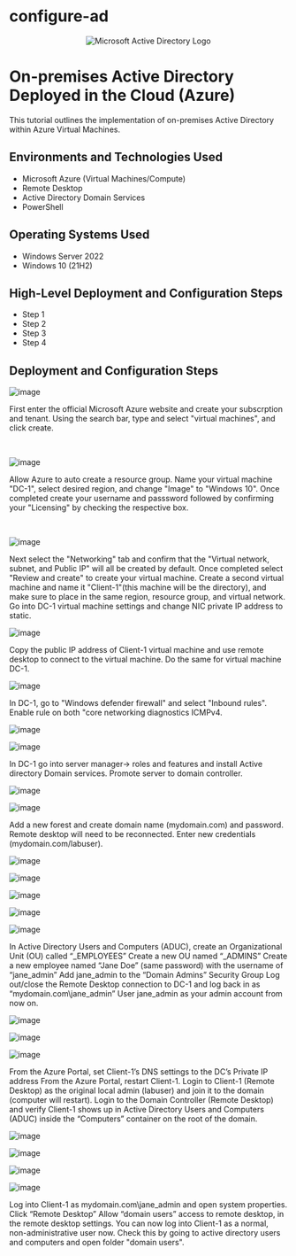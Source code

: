 # configure-ad
<p align="center">
<img src="https://i.imgur.com/pU5A58S.png" alt="Microsoft Active Directory Logo"/>
</p>

<h1>On-premises Active Directory Deployed in the Cloud (Azure)</h1>
This tutorial outlines the implementation of on-premises Active Directory within Azure Virtual Machines.<br />

<h2>Environments and Technologies Used</h2>

- Microsoft Azure (Virtual Machines/Compute)
- Remote Desktop
- Active Directory Domain Services
- PowerShell

<h2>Operating Systems Used </h2>

- Windows Server 2022
- Windows 10 (21H2)

<h2>High-Level Deployment and Configuration Steps</h2>

- Step 1
- Step 2
- Step 3
- Step 4

<h2>Deployment and Configuration Steps</h2>

![image](https://github.com/Chrismcclendon0/osticket-prereqs/assets/144953146/f8d2ca82-0297-4bfb-883a-e33322df86e3)

</p>
<p>
First enter the official Microsoft Azure website and create your subscrption and tenant. Using the search bar, type and select "virtual machines", and click create. </p>
<br />

![image](https://github.com/Chrismcclendon0/osticket-prereqs/assets/144953146/ae086b52-5eba-4c8c-a8c3-650289d97519)


</p>
<p>
Allow Azure to auto create a resource group. Name your virtual machine "DC-1", select desired region, and change "Image" to "Windows 10". Once completed create your username and passsword followed by confirming your "Licensing" by checking the respective box. 

</p>
<br />


![image](https://github.com/Chrismcclendon0/osticket-prereqs/assets/144953146/f09c04be-5c99-41b5-870d-41677ffa73a6)

</p>
<p>
Next select the "Networking" tab and confirm that the "Virtual network, subnet, and Public IP" will all be created by default. Once completed select "Review and create" to create your virtual machine. Create a second virtual machine and name it "Client-1"(this machine will be the directory), and make sure to place in the same region, resource group, and virtual network.
Go into DC-1 virtual machine settings and change NIC private IP address to static. 


![image](https://github.com/Chrismcclendon0/configure-ad/assets/144953146/92856c2b-4ae7-4dea-b864-b329a233af52)

Copy the public IP address of Client-1 virtual machine and use remote desktop to connect to the virtual machine. Do the same for virtual machine DC-1.
<p>

![image](https://github.com/Chrismcclendon0/configure-ad/assets/144953146/851cf49e-ac14-4d70-af16-ffb49efd43b6)

In DC-1, go to "Windows defender firewall" and select "Inbound rules". Enable rule on both "core networking diagnostics ICMPv4.

![image](https://github.com/Chrismcclendon0/configure-ad/assets/144953146/989dd8f9-bb7a-4f79-9976-a9f93f8c309f)

![image](https://github.com/Chrismcclendon0/configure-ad/assets/144953146/df66815f-40d9-4385-b928-7e2ce49115e9)


In DC-1 go into server manager-> roles and features and install Active directory Domain services. Promote server to domain controller. 

![image](https://github.com/Chrismcclendon0/configure-ad/assets/144953146/340f37ed-738a-4895-8a4b-722b0e5a26e9)

![image](https://github.com/Chrismcclendon0/configure-ad/assets/144953146/5cc70131-f93d-402e-93ef-17cdebaa3be5)

Add a new forest and create domain name (mydomain.com) and password. Remote desktop will need to be reconnected. Enter new credentials (mydomain.com/labuser).

![image](https://github.com/Chrismcclendon0/configure-ad/assets/144953146/b0118852-7d8a-4171-8fdf-facc565287f4)

![image](https://github.com/Chrismcclendon0/configure-ad/assets/144953146/fd9a203a-0e3b-4b76-9396-cd8d7df092eb)

![image](https://github.com/Chrismcclendon0/configure-ad/assets/144953146/c09dc8c2-c833-4738-a887-66a63bcf6f3c)

![image](https://github.com/Chrismcclendon0/configure-ad/assets/144953146/b2258ce1-334e-4852-bf4a-90c8c4fc8478)

![image](https://github.com/Chrismcclendon0/configure-ad/assets/144953146/0a99d913-5dc6-44a6-8e7c-4ae4d96a8ab9)

In Active Directory Users and Computers (ADUC), create an Organizational Unit (OU) called “_EMPLOYEES”
Create a new OU named “_ADMINS”
Create a new employee named “Jane Doe” (same password) with the username of “jane_admin”
Add jane_admin to the “Domain Admins” Security Group
Log out/close the Remote Desktop connection to DC-1 and log back in as “mydomain.com\jane_admin”
User jane_admin as your admin account from now on.

![image](https://github.com/Chrismcclendon0/configure-ad/assets/144953146/b2672b28-f44d-4cfc-b3fb-56549d7600bc)

![image](https://github.com/Chrismcclendon0/configure-ad/assets/144953146/0815e3c2-f09b-4ee6-93e0-0d6f5b6edb6a)

![image](https://github.com/Chrismcclendon0/configure-ad/assets/144953146/5040775d-d9a2-4511-80f1-98ff5d1eef04)

From the Azure Portal, set Client-1’s DNS settings to the DC’s Private IP address
From the Azure Portal, restart Client-1.
Login to Client-1 (Remote Desktop) as the original local admin (labuser) and join it to the domain (computer will restart).
Login to the Domain Controller (Remote Desktop) and verify Client-1 shows up in Active Directory Users and Computers (ADUC) inside the “Computers” container on the root of the domain.

![image](https://github.com/Chrismcclendon0/configure-ad/assets/144953146/6854b984-65ca-4673-94cf-7301ec70068d)

![image](https://github.com/Chrismcclendon0/configure-ad/assets/144953146/d49c7447-5d1e-473a-b63f-77638a92c305)

![image](https://github.com/Chrismcclendon0/configure-ad/assets/144953146/7b9dd9ca-a505-4959-8a13-492dd02ebb2e)

![image](https://github.com/Chrismcclendon0/configure-ad/assets/144953146/d0cf9da4-6aba-4710-8854-60ffccbd9b93)

Log into Client-1 as mydomain.com\jane_admin and open system properties.
Click “Remote Desktop”
Allow “domain users” access to remote desktop, in the remote desktop settings. 
You can now log into Client-1 as a normal, non-administrative user now. Check this by going to active directory users and computers and open folder "domain users".


